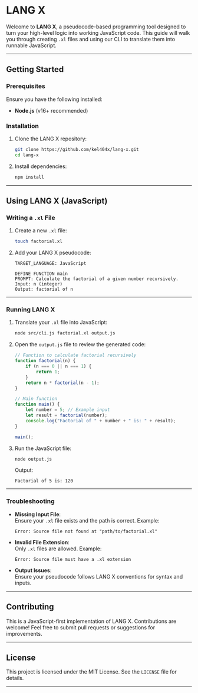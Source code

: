 
# LANG X 

Welcome to **LANG X**, a pseudocode-based programming tool designed to turn your high-level logic into working JavaScript code. This guide will walk you through creating `.xl` files and using our CLI to translate them into runnable JavaScript.

---

## **Getting Started**

### Prerequisites
Ensure you have the following installed:
- **Node.js** (v16+ recommended)

### Installation
1. Clone the LANG X repository:
   ```bash
   git clone https://github.com/kel404x/lang-x.git
   cd lang-x
   ```

2. Install dependencies:
   ```bash
   npm install
   ```

---

## **Using LANG X (JavaScript)**

### Writing a `.xl` File
1. Create a new `.xl` file:
   ```bash
   touch factorial.xl
   ```

2. Add your LANG X pseudocode:
   ```plaintext
   TARGET_LANGUAGE: JavaScript

   DEFINE FUNCTION main
   PROMPT: Calculate the factorial of a given number recursively.
   Input: n (integer)
   Output: factorial of n
   ```

---

### Running LANG X

1. Translate your `.xl` file into JavaScript:
   ```bash
   node src/cli.js factorial.xl output.js
   ```

2. Open the `output.js` file to review the generated code:
   ```javascript
   // Function to calculate factorial recursively
   function factorial(n) {
       if (n === 0 || n === 1) {
           return 1;
       }
       return n * factorial(n - 1);
   }

   // Main function
   function main() {
       let number = 5; // Example input
       let result = factorial(number);
       console.log("Factorial of " + number + " is: " + result);
   }

   main();
   ```

3. Run the JavaScript file:
   ```bash
   node output.js
   ```

   Output:
   ```
   Factorial of 5 is: 120
   ```

---

### Troubleshooting
- **Missing Input File**:  
  Ensure your `.xl` file exists and the path is correct. Example:  
  ```
  Error: Source file not found at "path/to/factorial.xl"
  ```

- **Invalid File Extension**:  
  Only `.xl` files are allowed. Example:  
  ```
  Error: Source file must have a .xl extension
  ```

- **Output Issues**:  
  Ensure your pseudocode follows LANG X conventions for syntax and inputs.

---

## **Contributing**
This is a JavaScript-first implementation of LANG X. Contributions are welcome! Feel free to submit pull requests or suggestions for improvements.

---

## **License**
This project is licensed under the MIT License. See the `LICENSE` file for details.

---

